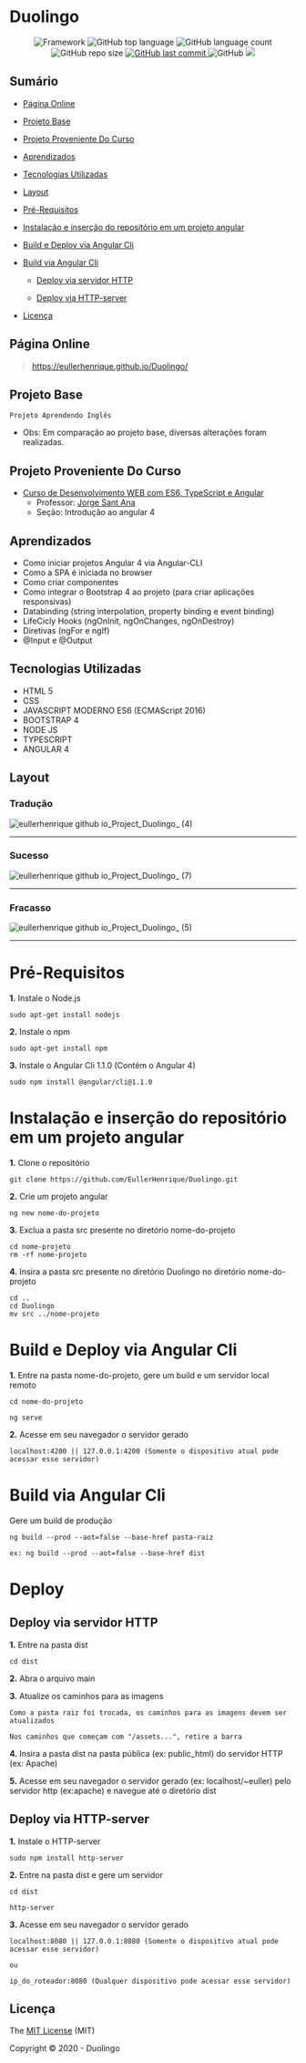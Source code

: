 # Duolingo

<p align="center">
 
 <img alt="Framework" src="https://img.shields.io/static/v1?label=Angular&message=framework&color=blue&style=plastic&logo=ANGULAR">
 
  <img alt="GitHub top language" src="https://img.shields.io/github/languages/top/EullerHenrique/Duolingo">
  
 <img alt="GitHub language count" src="https://img.shields.io/github/languages/count/EullerHenrique/Duolingo">
  
<img alt="GitHub repo size" src="https://img.shields.io/github/repo-size/EullerHenrique/Duolingo">

  <a href="https://github.com/EullerHenrique/Duolingo/commits/master">
    <img alt="GitHub last commit" src="https://img.shields.io/github/last-commit/EullerHenrique/Duolingo">
  </a>
  
<img alt="GitHub" src="https://img.shields.io/github/license/EullerHenrique/Duolingo">

<img src="http://img.shields.io/static/v1?label=status&message=concluded&color=GREEN&style=plastic"/>
 
</p>

## Sumário 

- [Página Online](#página-online)

- [Projeto Base](#projeto-base)

- [Projeto Proveniente Do Curso](#projeto-proveniente-do-curso)

- [Aprendizados](#aprendizados)

- [Tecnologias Utilizadas](#tecnologias-utilizadas)

- [Layout](#layout)

- [Pré-Requisitos](#pré-requisitos)

- [Instalação e inserção do repositório em um projeto angular](#instalação-e-inserção-do-repositório-em-um-projeto-angular)

- [Build e Deploy via Angular Cli](#build-e-deploy-via-angular-cli)

- [Build via Angular Cli](#build-via-angular-cli)
  
  - [Deploy via servidor HTTP](#deploy-via-servidor-http)  
  
  - [Deploy via HTTP-server](#deploy-via-http-server)
   
- [Licença](#licença)
  
  


## Página Online
    
> https://eullerhenrique.github.io/Duolingo/

## Projeto Base

    Projeto Aprendendo Inglês 

- Obs: Em comparação ao projeto base, diversas alterações foram realizadas.


## Projeto Proveniente Do Curso

- [Curso de Desenvolvimento WEB com ES6, TypeScript e Angular](https://www.udemy.com/course/curso-de-desenvolvimento-web-com-es6-typescript-e-angular-4/)
  - Professor: [Jorge Sant Ana](https://www.udemy.com/user/jorgetadeusantanasilva/)
  - Seção: Introdução ao angular 4 
 
  



## Aprendizados 

 - Como iniciar projetos Angular 4 via Angular-CLI
 - Como a SPA é iniciada no browser
 - Como criar componentes
 - Como integrar o Bootstrap 4 ao projeto (para criar aplicações responsivas)
 - Databinding (string interpolation, property binding e event binding)
 - LifeCicly Hooks (ngOnInit, ngOnChanges, ngOnDestroy)
 - Diretivas (ngFor e ngIf)
 - @Input e @Output


## Tecnologias Utilizadas

 - HTML 5
 - CSS
 - JAVASCRIPT MODERNO ES6 (ECMAScript 2016)
 - BOOTSTRAP 4
 - NODE JS
 - TYPESCRIPT
 - ANGULAR 4


## Layout

### Tradução

![eullerhenrique github io_Project_Duolingo_ (4)](https://user-images.githubusercontent.com/48317736/88221001-31915900-cc3a-11ea-9451-98f1bd3bad54.png)

---

### Sucesso

![eullerhenrique github io_Project_Duolingo_ (7)](https://user-images.githubusercontent.com/48317736/88221211-82a14d00-cc3a-11ea-94c8-44fb1ef1e68b.png)

---

### Fracasso

![eullerhenrique github io_Project_Duolingo_ (5)](https://user-images.githubusercontent.com/48317736/88221050-453cbf80-cc3a-11ea-81e5-93eab7dd18a8.png)

---

 
# Pré-Requisitos 

  **1.** Instale o Node.js    
  
    sudo apt-get install nodejs    

  **2.** Instale o npm    
    
    sudo apt-get install npm     
  
  **3.** Instale o Angular Cli 1.1.0 (Contém o Angular 4)
    
    sudo npm install @angular/cli@1.1.0 
    
    
# Instalação e inserção do repositório em um projeto angular

  **1.** Clone o repositório    
  
    git clone https://github.com/EullerHenrique/Duolingo.git
        
  **2.** Crie um projeto angular
  
    ng new nome-do-projeto     

  **3.** Exclua a pasta src presente no diretório nome-do-projeto
          
    cd nome-projeto
    rm -rf nome-projeto
  
  **4.** Insira a pasta src presente no diretório Duolingo no diretório nome-do-projeto  
      
    cd ..
    cd Duolingo
    mv src ../nome-projeto
              
              
 # Build e Deploy via Angular Cli   
 
  **1.** Entre na pasta nome-do-projeto, gere um build e um servidor local remoto 
   
    cd nome-do-projeto
    
    ng serve

  **2.** Acesse em seu navegador o servidor gerado  
  
    localhost:4200 || 127.0.0.1:4200 (Somente o dispositivo atual pode acessar esse servidor) 
  
  
  # Build via Angular Cli

  Gere um build de produção  
      
    ng build --prod --aot=false --base-href pasta-raiz   
      
    ex: ng build --prod --aot=false --base-href dist
    
    
 # Deploy   
    

  ## Deploy via servidor HTTP
  
   **1.** Entre na pasta dist 
         
    cd dist
  
   **2.** Abra o arquivo main
   
   **3.** Atualize os caminhos para as imagens

    Como a pasta raiz foi trocada, os caminhos para as imagens devem ser atualizados  
    
    Nos caminhos que começam com "/assets...", retire a barra

   **4.** Insira a pasta dist na pasta pública (ex: public_html) do servidor HTTP (ex: Apache)  
  
   **5.** Acesse em seu navegador o servidor gerado (ex: localhost/~euller) pelo servidor http (ex:apache) e navegue até o diretório dist
                  
  ## Deploy via HTTP-server
  
   **1.** Instale o HTTP-server
   
    sudo npm install http-server
    
   **2.** Entre na pasta dist e gere um servidor   
   
    cd dist
    
    http-server
 
   **3.** Acesse em seu navegador o servidor gerado  
 
    localhost:8080 || 127.0.0.1:8080 (Somente o dispositivo atual pode acessar esse servidor)  

    ou  

    ip_do_roteador:8080 (Qualquer dispositivo pode acessar esse servidor)    
        
   
## Licença 

The [MIT License]() (MIT)

Copyright :copyright: 2020 - Duolingo

                       
            
  


